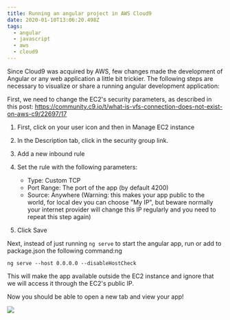 ```yaml
---
title: Running an angular project in AWS Cloud9
date: 2020-01-10T13:06:20.498Z
tags:
  - angular
  - javascript
  - aws
  - cloud9
---
```

Since Cloud9 was acquired by AWS, few changes made the development of Angular or any web application a little bit trickier. The following steps are necessary to visualize or share a running angular development application:

First, we need to change the EC2's security parameters, as described in this post: https://community.c9.io/t/what-is-vfs-connection-does-not-exist-on-aws-c9/22697/17

1. First, click on your user icon and then in Manage EC2 instance
2. In the Description tab, click in the security group link.
3. Add a new inbound rule
4. Set the rule with the following parameters: 

   * Type: Custom TCP
   * Port Range: The port of the app (by default 4200)
   * Source: Anywhere (Warning: this makes your app public to the world, for local dev you can choose "My IP", but beware normally your internet provider will change this IP regularly and you need to repeat this step again)
5. Click Save

Next, instead of just running `ng serve` to start the angular app, run or add to package.json the following command:ng

```
ng serve --host 0.0.0.0 --disableHostCheck
```

This will make the app available outside the EC2 instance and ignore that we will access it through the EC2's public IP.

Now you should be able to open a new tab and view your app!

![](/img/2020-01-10_1.png)
